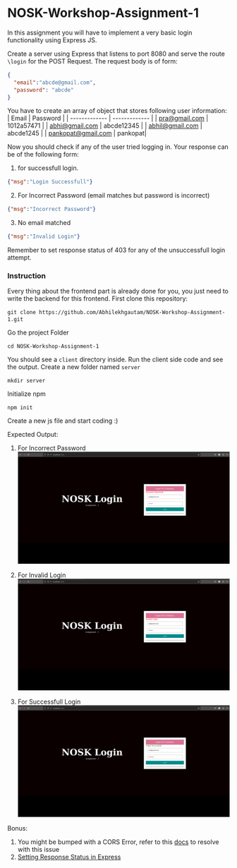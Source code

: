 # NOSK-Workshop-Assignment-1

In this assignment you will have to implement a very basic login functionality using Express JS.

Create a server using Express that listens to port 8080 and serve the route `\login` for the POST Request.
The request body is of form:

```json
{
  "email":"abcde@gmail.com",
  "password": "abcde"
}
```

You have to create an array of object that stores following user information:
| Email         | Password      |
| ------------- | ------------- |
| pra@gmail.com  | 1012a57471 |
| abhi@gmail.com  | abcde12345  |
| abhil@gmail.com  | abcde1245 |
| pankopat@gmail.com  | pankopat|

Now you should check if any of the user tried logging in.
Your response can be of the following form:
1. for successfull login.
```json
{"msg":"Login Successfull"}
``` 
2. For Incorrect Password (email matches but password is incorrect)
```json
{"msg":"Incorrect Password"}
```
3. No email matched
```json
{"msg":"Invalid Login"}
```

Remember to set response status of 403 for any of the unsuccessfull login attempt.

### Instruction
Every thing about the frontend part is already done for you, you just need to write the backend for this frontend. 
First clone this repository:
```
git clone https://github.com/Abhilekhgautam/NOSK-Workshop-Assignment-1.git
```

Go the project Folder
```
cd NOSK-Workshop-Assignment-1
```
You should see a `client` directory inside. Run the client side code and see the output.
Create a new folder named `server`
```
mkdir server
```
Initialize npm
```
npm init
```
Create a new js file and start coding :)

Expected Output:
1. For Incorrect Password
![Incorrect Password](https://github.com/Abhilekhgautam/NOSK-Workshop-Assignment-1/blob/main/incorrect-password.png)

2. For Invalid Login
![Invalid Login](https://github.com/Abhilekhgautam/NOSK-Workshop-Assignment-1/blob/main/invalid-login.png)

3. For Successfull Login
![Successfull Login](https://github.com/Abhilekhgautam/NOSK-Workshop-Assignment-1/blob/main/success.png)

Bonus:
1. You might be bumped with a CORS Error, refer to this [docs](https://expressjs.com/en/resources/middleware/cors.html) to resolve with this issue
2. [Setting Response Status in Express](https://expressjs.com/en/api.html#res.status)
